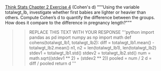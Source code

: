 [Think Stats Chapter 2 Exercise 4](http://greenteapress.com/thinkstats2/html/thinkstats2003.html#toc24) (Cohen's d)
"""Using the variable totalwgt_lb, investigate whether first babies are lighter or heavier than others. Compute Cohen’s d to quantify the difference between the groups. How does it compare to the difference in pregnancy length?"""
>> REPLACE THIS TEXT WITH YOUR RESPONSE
'''python
import pandas as pd
import numpy as np
import math
def cohens(totalwgt_lb1, totalwgt_lb2):
    diff = totalwgt_lb1.mean() - totalwgt_lb2.mean()
    n1, n2 = len(totalwgt_lb1), len(totalwgt_lb2)
    stdev1 = totalwgt_lb1.std()
    stdev2 = totalwgt_lb2.std()
    num = math.sqrt((stdev1 ** 2) + (stdev2 ** 2))
    pooled = num / 2
    d = diff / pooled
    return d
'''